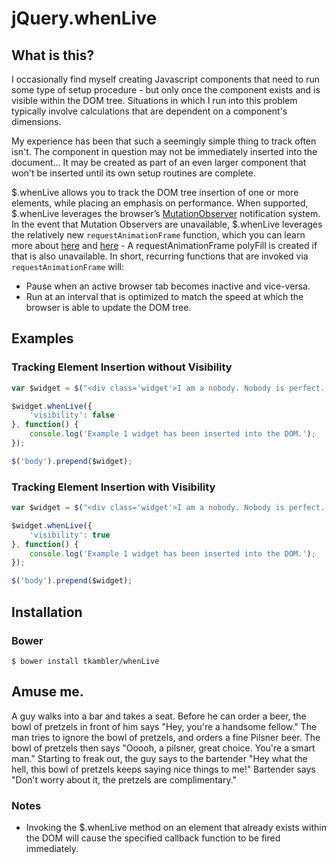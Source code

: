 jQuery.whenLive
========

## What is this?

I occasionally find myself creating Javascript components that need to run some type of setup procedure - but only once the component exists and is visible within the DOM tree. Situations in which I run into this problem typically involve calculations that are dependent on a component's dimensions.

My experience has been that such a seemingly simple thing to track often isn't. The component in question may not be immediately inserted into the document... It may be created as part of an even larger component that won't be inserted until its own setup routines are complete.

$.whenLive allows you to track the DOM tree insertion of one or more elements, while placing an emphasis on performance. When supported, $.whenLive leverages the browser’s [MutationObserver](https://developer.mozilla.org/en-US/docs/Web/API/MutationObserver) notification system. In the event that Mutation Observers are unavailable, $.whenLive leverages the relatively new `requestAnimationFrame` function, which you can learn more about [here](http://www.paulirish.com/2011/requestanimationframe-for-smart-animating/) and [here](http://css-tricks.com/using-requestanimationframe/) - A requestAnimationFrame polyFill is created if that is also unavailable. In short, recurring functions that are invoked via `requestAnimationFrame` will:

* Pause when an active browser tab becomes inactive and vice-versa.
* Run at an interval that is optimized to match the speed at which the browser is able to update the DOM tree.

## Examples

### Tracking Element Insertion without Visibility

```javascript
var $widget = $("<div class='widget'>I am a nobody. Nobody is perfect. Therefore, I am perfect.</div>");

$widget.whenLive({
	'visibility': false
}, function() {
	console.log('Example 1 widget has been inserted into the DOM.');
});

$('body').prepend($widget);
```

### Tracking Element Insertion with Visibility

```javascript
var $widget = $("<div class='widget'>I am a nobody. Nobody is perfect. Therefore, I am perfect.</div>");

$widget.whenLive({
	'visibility': true
}, function() {
	console.log('Example 1 widget has been inserted into the DOM.');
});

$('body').prepend($widget);
```

## Installation

### Bower

	$ bower install tkambler/whenLive

## Amuse me.

A guy walks into a bar and takes a seat. Before he can order a beer, the bowl of pretzels in front of him says "Hey, you're a handsome fellow." The man tries to ignore the bowl of pretzels, and orders a fine Pilsner beer. The bowl of pretzels then says "Ooooh, a pilsner, great choice. You're a smart man." Starting to freak out, the guy says to the bartender "Hey what the hell, this bowl of pretzels keeps saying nice things to me!" Bartender says "Don't worry about it, the pretzels are complimentary."

### Notes

* Invoking the $.whenLive method on an element that already exists within the DOM will cause the specified callback function to be fired immediately.
